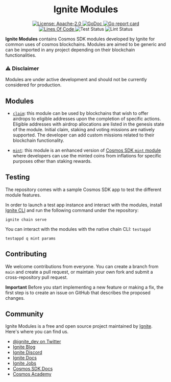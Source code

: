 <div align="center">
  <h1> Ignite Modules </h1>
</div>

<div align="center">
  <a href="https://github.com/cosmos/cosmos-sdk/blob/main/LICENSE">
    <img alt="License: Apache-2.0" src="https://img.shields.io/github/license/cosmos/cosmos-sdk.svg" />
  </a>
  <a href="https://pkg.go.dev/github.com/ignite/modules?tab=doc">
    <img alt="GoDoc" src="https://pkg.go.dev/badge/github.com/ignite/modules.svg" />
  </a>
  <a href="https://goreportcard.com/report/github.com/ignite/modules">
    <img alt="Go report card" src="https://goreportcard.com/badge/github.com/ignite/modules" />
  </a>
<!--
  <a href="https://codecov.io/gh/ignite/modules">
    <img alt="Code Coverage" src="https://codecov.io/gh/ignite/modules/branch/develop/graph/badge.svg" />
  </a>
-->
</div>
<div align="center">
  <a href="https://github.com/ignite/modules">
    <img alt="Lines Of Code" src="https://tokei.rs/b1/github/ignite/modules" />
  </a>
    <img alt="Test Status" src="https://github.com/ignite/modules/workflows/Test/badge.svg" />
    <img alt="Lint Status" src="https://github.com/ignite/modules/workflows/Lint/badge.svg" />
</div>

**Ignite Modules** contains Cosmos SDK modules developed by Ignite for common uses of cosmos blockchains.
Modules are aimed to be generic and can be imported in any project depending on their blockchain functionalities.

### ⚠️ Disclaimer

Modules are under active development and should not be currently considered for production.

## Modules

- [`claim`](x/claim): this module can be used by blockchains that wish to offer airdrops to eligible addresses upon the completion of specific actions. Eligible addresses with airdrop allocations are listed in the genesis state of the module. Initial claim, staking and voting missions are natively supported. The developer can add custom missions related to their blockchain functionality.


- [`mint`](x/mint): this module is an enhanced version of [Cosmos SDK `mint` module](https://docs.cosmos.network/master/modules/mint/) where developers can use the minted coins from inflations for specific purposes other than staking rewards.

## Testing

The repository comes with a sample Cosmos SDK app to test the different module features.

In order to launch a test app instance and interact with the modules, install [Ignite CLI](https://ignite.com) and run the following command under the repository:

```
ignite chain serve
```

You can interact with the modules with the native chain CLI: `testappd`

```
testappd q mint params
```

## Contributing

We welcome contributions from everyone. You can create a branch from `main` and create a pull request, or maintain your own fork and submit a cross-repository pull request.

**Important** Before you start implementing a new feature or making a fix, the first step is to create an issue on GitHub that describes the proposed changes.

## Community

Ignite Modules is a free and open source project maintained by [Ignite](https://ignite.com). Here's where you can find us. 

- [@ignite_dev on Twitter](https://twitter.com/ignite_dev)
- [Ignite Blog](https://ignite.com/blog/)
- [Ignite Discord](https://discord.com/invite/ignite)
- [Ignite Docs](https://docs.ignite.com/)
- [Ignite Jobs](https://ignite.com/careers)
- [Cosmos SDK Docs](https://docs.cosmos.network)
- [Cosmos Academy](https://tutorials.cosmos.network/academy/0-welcome/)
